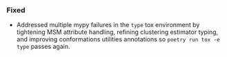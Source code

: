 ### Fixed

- Addressed multiple mypy failures in the ``type`` tox environment by tightening
  MSM attribute handling, refining clustering estimator typing, and improving
  conformations utilities annotations so ``poetry run tox -e type`` passes again.
